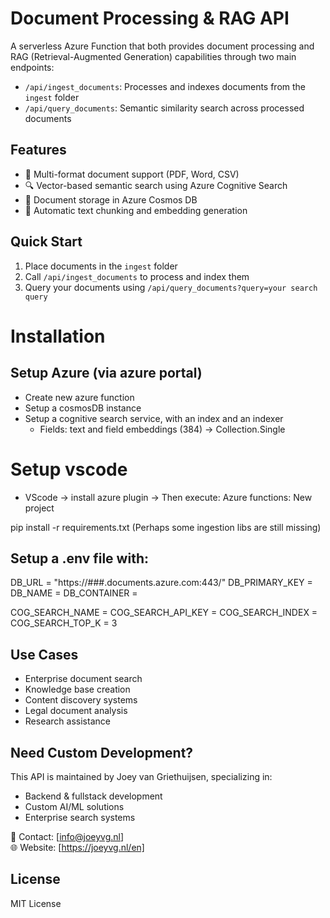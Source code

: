 # Document Processing & RAG API

A serverless Azure Function that both provides document processing and RAG (Retrieval-Augmented Generation) capabilities through two main endpoints:

- `/api/ingest_documents`: Processes and indexes documents from the `ingest` folder
- `/api/query_documents`: Semantic similarity search across processed documents

## Features

- 📄 Multi-format document support (PDF, Word, CSV)
- 🔍 Vector-based semantic search using Azure Cognitive Search
- 💾 Document storage in Azure Cosmos DB
- 🔄 Automatic text chunking and embedding generation

## Quick Start

1. Place documents in the `ingest` folder
2. Call `/api/ingest_documents` to process and index them
3. Query your documents using `/api/query_documents?query=your search query`

# Installation
## Setup Azure (via azure portal)
- Create new azure function
- Setup a cosmosDB instance
- Setup a cognitive search service, with an index and an indexer
    - Fields: text and field embeddings (384) -> Collection.Single

# Setup vscode
- VScode -> install azure plugin -> Then execute: Azure functions: New project

pip install -r requirements.txt
(Perhaps some ingestion libs are still missing)

## Setup a .env file with:
DB_URL = "https://###.documents.azure.com:443/"
DB_PRIMARY_KEY = 
DB_NAME = 
DB_CONTAINER = 

COG_SEARCH_NAME = 
COG_SEARCH_API_KEY = 
COG_SEARCH_INDEX = 
COG_SEARCH_TOP_K = 3


## Use Cases
- Enterprise document search
- Knowledge base creation
- Content discovery systems
- Legal document analysis
- Research assistance

## Need Custom Development?
This API is maintained by Joey van Griethuijsen, specializing in:
- Backend & fullstack development
- Custom AI/ML solutions
- Enterprise search systems

📧 Contact: [info@joeyvg.nl]  
🌐 Website: [https://joeyvg.nl/en]

## License
MIT License